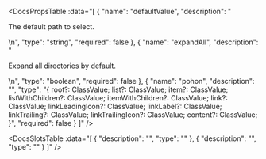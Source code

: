 <!-- This file was automatic generated. Do not edit it manually -->

<DocsPropsTable :data="[
  {
    "name": "defaultValue",
    "description": "<p>The default path to select.</p>\n",
    "type": "string",
    "required": false
  },
  {
    "name": "expandAll",
    "description": "<p>Expand all directories by default.</p>\n",
    "type": "boolean",
    "required": false
  },
  {
    "name": "pohon",
    "description": "",
    "type": "{ root?: ClassValue; list?: ClassValue; item?: ClassValue; listWithChildren?: ClassValue; itemWithChildren?: ClassValue; link?: ClassValue; linkLeadingIcon?: ClassValue; linkLabel?: ClassValue; linkTrailing?: ClassValue; linkTrailingIcon?: ClassValue; content?: ClassValue; }",
    "required": false
  }
]" />

<DocsSlotsTable :data="[
  {
    "description": "",
    "type": ""
  },
  {
    "description": "",
    "type": ""
  }
]" />
